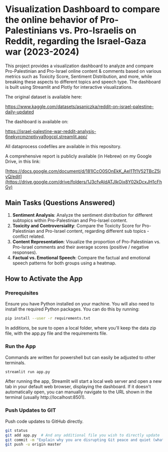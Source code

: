 # Visualization Dashboard to compare the online behavior of Pro-Palestinians vs. Pro-Israelis on Reddit, regarding the Israel-Gaza war (2023-2024)

This project provides a visualization dashboard to analyze and compare Pro-Palestinian and Pro-Israel online content & comments based on various metrics such as Toxicity Score, Sentiment Distribution, and more, while breaking these aspects to different topics and speech type. The dashboard is built using Streamlit and Plotly for interactive visualizations.

The original dataset is available here:

https://www.kaggle.com/datasets/asaniczka/reddit-on-israel-palestine-daily-updated

The dashboard is available on:

https://israel-palestine-war-reddit-analysis-6nekyrcmznptivya9ogcpl.streamlit.app/

All dataprocess codefiles are available in this repository.

A comprehensive report is publicly available (in Hebrew) on my Google Drive, in this link:

[https://docs.google.com/document/d/181ICcO0SOnEkK_AeI1Tt1V52TBcZ5jyQ/edit](https://drive.google.com/drive/folders/1J3cfvAIdATJIkOix8Y02kDcxJH1cFhGy)

## Main Tasks (Questions Answered)

1. **Sentiment Analysis**: Analyze the sentiment distribution for different subtopics within Pro-Palestinian and Pro-Israel content.
2. **Toxicity and Controversiality**: Compare the Toxicity Score for Pro-Palestinian and Pro-Israel content, regarding different sub topics - conflict related.
3. **Content Representation**: Visualize the proportion of Pro-Palestinian vs. Pro-Israel comments and their average scores (positive / negative responses).
4. **Factual vs. Emotional Speech**: Compare the factual and emotional speech patterns for both groups using a heatmap.

## How to Activate the App

### Prerequisites

Ensure you have Python installed on your machine. You will also need to install the required Python packages. You can do this by running:

```bash
pip install --user -r requirements.txt

```
In additions, be sure to open a local folder, where you'll keep the data zip file, with the app.py file and the requirements file.

### Run the App

Commands are written for powershell but can easily be adjusted to other terminals.

```bash
streamlit run app.py
```

After running the app, Streamlit will start a local web server and open a new tab in your default web browser, displaying the dashboard. If it doesn't automatically open, you can manually navigate to the URL shown in the terminal (usually http://localhost:8501).

### Push Updates to GIT

Push code updates to GitHub directly.

```bash
git status
git add app.py  # And any additional file you wish to directly update
git commit -m "Explain why you are disrupting Git peace and quiet (what are the changes)"
git push -u origin master
```
